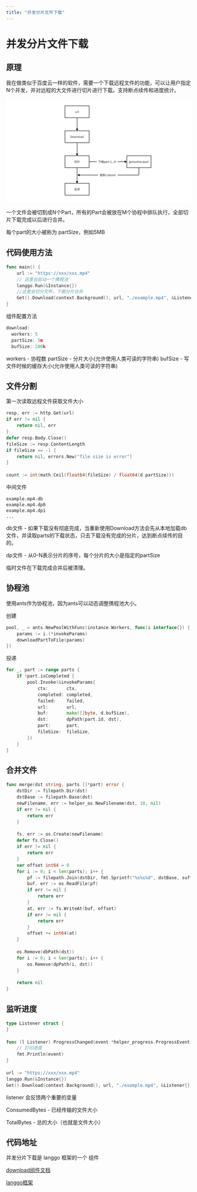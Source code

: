 ```yaml
---
title: "并发分片文件下载"
---
```


# 并发分片文件下载

## 原理

我在做类似于百度云一样的软件，需要一个下载远程文件的功能，可以让用户指定N个并发，并对远程的大文件进行切片进行下载。支持断点续传和进度统计。

![](./1.jpg)

一个文件会被切割成N个Part，所有的Part会被放在M个协程中排队执行，全部切片下载完成以后进行合并。

每个part的大小被称为 partSize，例如5MB

## 代码使用方法

```go
func main() {
	url := "https://xxx/xxx.mp4"
    // 这里会启动一个携程池
    langgo.Run(&Instance{})
    //这里会切分文件，下载分片合并
    Get().Download(context.Background(), url, "./example.mp4", &Listener{})
}
```

组件配置方法
```go
download:
  workers: 5
  partSize: 5m
  bufSize: 200k
```

workers - 协程数
partSize - 分片大小(允许使用人类可读的字符串)
bufSize - 写文件时候的缓存大小(允许使用人类可读的字符串)

## 文件分割

第一次读取远程文件获取文件大小

```go
resp, err := http.Get(url)
if err != nil {
    return nil, err
}
defer resp.Body.Close()
fileSize := resp.ContentLength
if fileSize == -1 {
    return nil, errors.New("file size is error")
}

count := int(math.Ceil(float64(fileSize) / float64(d.partSize)))
```

中间文件

```
example.mp4.db
example.mp4.dp0
example.mp4.dp1
...
```
db文件 - 如果下载没有彻底完成，当重新使用Download方法会先从本地加载db文件，并读取parts的下载状态，只去下载没有完成的分片，达到断点续传的目的。

dp文件 - 从0-N表示分片的序号，每个分片的大小是指定的partSize

临时文件在下载完成合并后被清理。

## 协程池

使用ants作为协程池，因为ants可以动态调整携程池大小。

创建

```go
pool, _ = ants.NewPoolWithFunc(instance.Workers, func(i interface{}) {
    params := i.(*invokeParams)
    downloadPartToFile(params)
})
```

投递

```go
for _, part := range parts {
    if !part.isCompleted {
        pool.Invoke(&invokeParams{
            ctx:       ctx,
            completed: completed,
            failed:    failed,
            url:       url,
            buf:       make([]byte, d.bufSize),
            dst:       dpPath(part.id, dst),
            part:      part,
            fileSize:  fileSize,
        })
    }
}
```

## 合并文件

```go
func merge(dst string, parts []*part) error {
	dstDir := filepath.Dir(dst)
	dstBase := filepath.Base(dst)
	newFilename, err := helper_os.NewFilename(dst, 10, nil)
	if err != nil {
		return err
	}

	fs, err := os.Create(newFilename)
	defer fs.Close()
	if err != nil {
		return err
	}
	var offset int64 = 0
	for i := 0; i < len(parts); i++ {
		pf := filepath.Join(dstDir, fmt.Sprintf("%s%s%d", dstBase, suffixDp, i))
		buf, err := os.ReadFile(pf)
		if err != nil {
			return err
		}
		at, err := fs.WriteAt(buf, offset)
		if err != nil {
			return err
		}
		offset += int64(at)
	}

	os.Remove(dbPath(dst))
	for i := 0; i < len(parts); i++ {
		os.Remove(dpPath(i, dst))
	}

	return nil
}
```

## 监听进度

```go
type Listener struct {
}

func (l Listener) ProgressChanged(event *helper_progress.ProgressEvent) {
    // 打印进度
	fmt.Println(event)
}

url := "https://xxx/xxx.mp4"
langgo.Run(&Instance{})
Get().Download(context.Background(), url, "./example.mp4", &Listener{})
```

listener 会反馈两个重要的变量

ConsumedBytes - 已经传输的文件大小

TotalBytes - 总的大小（也就是文件大小）

## 代码地址

并发分片下载是 langgo 框架的一个 组件

[download组件文档](https://langwan.github.io/langgo/book/components/download/)

[langgo框架](https://github.com/langwan/langgo)